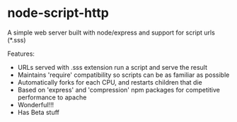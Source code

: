 # node-script-http
A simple web server built with node/express and support for script urls (*.sss)

Features:
 - URLs served with .sss extension run a script and serve the result
 - Maintains 'require' compatibility so scripts can be as familiar as possible
 - Automatically forks for each CPU, and restarts children that die
 - Based on 'express' and 'compression' npm packages for competitive performance to apache
 - Wonderful!!!
 - Has Beta stuff
